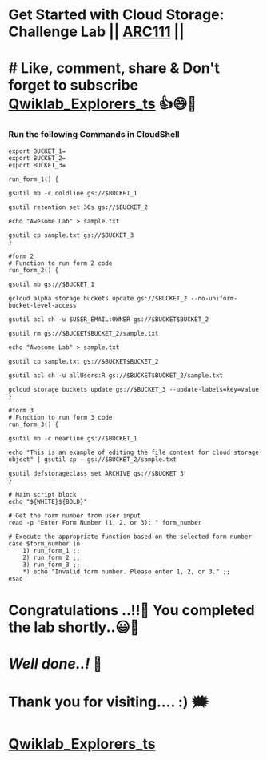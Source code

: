 # Get Started with Cloud Storage: Challenge Lab || [ARC111](https://www.cloudskillsboost.google/focuses/62706?parent=catalog) ||

# # Like, comment, share & Don't forget to subscribe [Qwiklab_Explorers_ts](https://youtube.com/@titashshil?si=RgamNu1dc9jVIbJN) 👍😄🤝

### Run the following Commands in CloudShell

```
export BUCKET_1=
export BUCKET_2=
export BUCKET_3=
```

```
run_form_1() {

gsutil mb -c coldline gs://$BUCKET_1

gsutil retention set 30s gs://$BUCKET_2

echo "Awesome Lab" > sample.txt

gsutil cp sample.txt gs://$BUCKET_3
}

#form 2
# Function to run form 2 code
run_form_2() {

gsutil mb gs://$BUCKET_1

gcloud alpha storage buckets update gs://$BUCKET_2 --no-uniform-bucket-level-access

gsutil acl ch -u $USER_EMAIL:OWNER gs://$BUCKET$BUCKET_2

gsutil rm gs://$BUCKET$BUCKET_2/sample.txt

echo "Awesome Lab" > sample.txt

gsutil cp sample.txt gs://$BUCKET$BUCKET_2

gsutil acl ch -u allUsers:R gs://$BUCKET$BUCKET_2/sample.txt

gcloud storage buckets update gs://$BUCKET_3 --update-labels=key=value
}

#form 3
# Function to run form 3 code
run_form_3() {

gsutil mb -c nearline gs://$BUCKET_1

echo "This is an example of editing the file content for cloud storage object" | gsutil cp - gs://$BUCKET_2/sample.txt

gsutil defstorageclass set ARCHIVE gs://$BUCKET_3
}

# Main script block
echo "${WHITE}${BOLD}"

# Get the form number from user input
read -p "Enter Form Number (1, 2, or 3): " form_number

# Execute the appropriate function based on the selected form number
case $form_number in
    1) run_form_1 ;;
    2) run_form_2 ;;
    3) run_form_3 ;;
    *) echo "Invalid form number. Please enter 1, 2, or 3." ;;
esac

```

# Congratulations ..!!🎉  You completed the lab shortly..😃💯

# *Well done..!* 👏

# Thank you for visiting.... :) 🗯️

# [Qwiklab_Explorers_ts](https://youtube.com/@titashshil?si=RgamNu1dc9jVIbJN)
